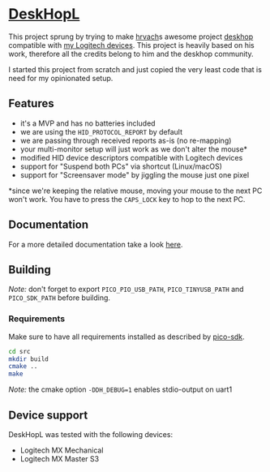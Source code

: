 # [DeskHopL](#)

This project sprung by trying to make [hrvach](https://github.com/hrvach)s awesome project [deskhop](https://github.com/hrvach/deskhop) compatible with [my Logitech devices](https://github.com/hrvach/deskhop/issues/47).
This project is heavily based on his work, therefore all the credits belong to him and the deskhop community.

I started this project from scratch and just copied the very least code that is need for my opinionated setup.

## Features

- it's a MVP and has no batteries included
- we are using the `HID_PROTOCOL_REPORT` by default
- we are passing through received reports as-is (no re-mapping)
- your multi-monitor setup will just work as we don't alter the mouse\*
- modified HID device descriptors compatible with Logitech devices
- support for "Suspend both PCs" via shortcut (Linux/macOS)
- support for "Screensaver mode" by jiggling the mouse just one pixel

\*since we're keeping the relative mouse, moving your mouse to the next PC won't work. You have to press the `CAPS_LOCK` key to hop to the next PC.

## Documentation

For a more detailed documentation take a look [here](./docs/README.md).

## Building

_Note:_ don't forget to export `PICO_PIO_USB_PATH`, `PICO_TINYUSB_PATH` and `PICO_SDK_PATH` before building.

### Requirements

Make sure to have all requirements installed as described by [pico-sdk](https://github.com/raspberrypi/pico-sdk).

```sh
cd src
mkdir build
cmake ..
make
```

_Note:_ the cmake option `-DDH_DEBUG=1` enables stdio-output on uart1

## Device support

DeskHopL was tested with the following devices:

- Logitech MX Mechanical
- Logitech MX Master S3

